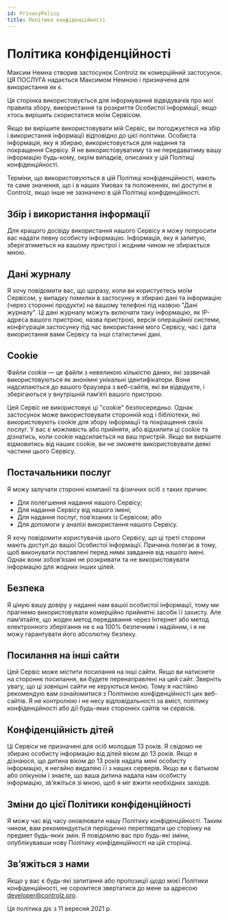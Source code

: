 ```yaml
---
id: PrivacyPolicy
title: Політика конфіденційності
---
```


# Політика конфіденційності

Максим Немна створив застосунок Controlz як комерційний застосунок.  
ЦЯ ПОСЛУГА надається Максимом Немною і призначена для використання як є.

Ця сторінка використовується для інформування відвідувачів про мої правила збору, використання та розкриття Особистої інформації, якщо хтось вирішить скористатися моїм Сервісом.

Якщо ви вирішите використовувати мій Сервіс, ви погоджуєтеся на збір і використання інформації відповідно до цієї політики. Особиста інформація, яку я збираю, використовується для надання та покращення Сервісу. Я не використовуватиму та не передаватиму вашу інформацію будь-кому, окрім випадків, описаних у цій Політиці конфіденційності.

Терміни, що використовуються в цій Політиці конфіденційності, мають те саме значення, що і в наших Умовах та положеннях, які доступні в Controlz, якщо інше не зазначено в цій Політиці конфіденційності.

## Збір і використання інформації

Для кращого досвіду використання нашого Сервісу я можу попросити вас надати певну особисту інформацію. Інформація, яку я запитую, зберігатиметься на вашому пристрої і жодним чином не збирається мною.

## Дані журналу

Я хочу повідомити вас, що щоразу, коли ви користуєтесь моїм Сервісом, у випадку помилки в застосунку я збираю дані та інформацію (через сторонні продукти) на вашому телефоні під назвою "Дані журналу". Ці дані журналу можуть включати таку інформацію, як IP-адреса вашого пристрою, назва пристрою, версія операційної системи, конфігурація застосунку під час використання мого Сервісу, час і дата використання вами Сервісу та інші статистичні дані.

## Cookie

Файли cookie — це файли з невеликою кількістю даних, які зазвичай використовуються як анонімні унікальні ідентифікатори. Вони надсилаються до вашого браузера з веб-сайтів, які ви відвідуєте, і зберігаються у внутрішній пам’яті вашого пристрою.

Цей Сервіс не використовує ці "cookie" безпосередньо. Однак застосунок може використовувати сторонній код і бібліотеки, які використовують cookie для збору інформації та покращення своїх послуг. У вас є можливість або прийняти, або відхилити ці cookie та дізнатись, коли cookie надсилається на ваш пристрій. Якщо ви вирішите відмовитись від наших cookie, ви не зможете використовувати деякі частини цього Сервісу.

## Постачальники послуг

Я можу залучати сторонні компанії та фізичних осіб з таких причин:

- Для полегшення надання нашого Сервісу;
- Для надання Сервісу від нашого імені;
- Для надання послуг, пов’язаних із Сервісом; або
- Для допомоги у аналізі використання нашого Сервісу.

Я хочу повідомити користувачів цього Сервісу, що ці треті сторони мають доступ до вашої Особистої інформації. Причина полягає в тому, щоб виконувати поставлені перед ними завдання від нашого імені. Однак вони зобов’язані не розкривати та не використовувати інформацію для жодних інших цілей.

## Безпека

Я ціную вашу довіру у наданні нам вашої особистої інформації, тому ми прагнемо використовувати комерційно прийнятні засоби її захисту. Але пам’ятайте, що жоден метод передавання через Інтернет або метод електронного зберігання не є на 100% безпечним і надійним, і я не можу гарантувати його абсолютну безпеку.

## Посилання на інші сайти

Цей Сервіс може містити посилання на інші сайти. Якщо ви натиснете на стороннє посилання, ви будете перенаправлені на цей сайт. Зверніть увагу, що ці зовнішні сайти не керуються мною. Тому я настійно рекомендую вам ознайомитися з Політикою конфіденційності цих веб-сайтів. Я не контролюю і не несу відповідальності за вміст, політику конфіденційності або дії будь-яких сторонніх сайтів чи сервісів.

## Конфіденційність дітей

Ці Сервіси не призначені для осіб молодше 13 років. Я свідомо не збираю особисту інформацію від дітей віком до 13 років. Якщо я дізнаюся, що дитина віком до 13 років надала мені особисту інформацію, я негайно видаляю її з наших серверів. Якщо ви є батьком або опікуном і знаєте, що ваша дитина надала нам особисту інформацію, зв’яжіться зі мною, щоб я міг вжити необхідних заходів.

## Зміни до цієї Політики конфіденційності

Я можу час від часу оновлювати нашу Політику конфіденційності. Таким чином, вам рекомендується періодично переглядати цю сторінку на предмет будь-яких змін. Я повідомлю вас про будь-які зміни, опублікувавши нову Політику конфіденційності на цій сторінці.

## Зв’яжіться з нами

Якщо у вас є будь-які запитання або пропозиції щодо моєї Політики конфіденційності, не соромтеся звертатися до мене за адресою [developer@controlz.pro](mailto:developer@controlz.pro).

Ця політика діє з 11 вересня 2021 р.
